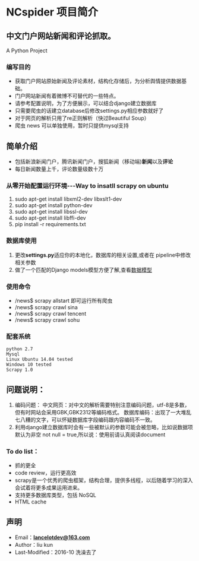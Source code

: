 ﻿# NCspider  项目简介   
## 中文门户网站新闻和评论抓取。
A Python Project

### 编写目的
* 获取门户网站原始新闻及评论素材，结构化存储后，为分析舆情提供数据基础。 
* 门户网站新闻有着微博不可替代的一些特点。 
* 请参考配置说明，为了方便展示，可以结合django建立数据库
* 只需要爬虫的话建立database后修改settings.py相应参数就好了
* 对于网页的解析只用了re正则解析（快过Beautiful Soup）
* 爬虫 news 可以单独使用，暂时只提供mysql支持

## 简单介绍
* 包括新浪新闻门户，腾讯新闻门户，搜狐新闻（移动端)**新闻**以及**评论**
* 每日新闻数量上千，评论数量级数十万

### 从零开始配置运行环境---Way to insatll scrapy on ubuntu 
  1. sudo apt-get install libxml2-dev libxslt1-dev
  2. sudo apt-get install python-dev
  3. sudo apt-get install libssl-dev 
  4. sudo apt-get install libffi-dev
  5. pip install -r requirements.txt

### 数据库使用
  1. 更改**settings.py**适应你的本地化，数据库的相关设置,或者在 pipeline中修改相关参数
  2. 做了一个匹配的Django models模型方便了解,查看[数据模型](https://github.com/build2last/NCspider/blob/master/pubopin/news_opin/models.py)

### 使用命令
  * /news$ scrapy allstart   即可运行所有爬虫
  * /news$ scrapy crawl sina
  * /news$ scrapy crawl tencent
  * /news$ scrapy crawl sohu

### 配套系统
    python 2.7
    Mysql 
    Linux Ubuntu 14.04 tested
    Windows 10 tested
    Scrapy 1.0

## 问题说明：
1. 编码问题：
中文网页：对中文的解析需要特别注意编码问题，utf-8是多数，但有时网站会采用GBK,GBK2312等编码格式。
数据库编码：出现了一大堆乱七八糟的文字，可以怀疑数据库字段编码跟内容编码不一致。
2. 利用django建立数据库时会有一些被默认的参数可能会被忽略，比如说数据项默认为非空 not null = true,所以说：使用前请认真阅读document

### To do list：
* 抓的更全
* code review，运行更高效
* scrapy是一个优秀的爬虫框架，结构合理，提供多线程，以后随着学习的深入会试着将更多成果运用进来。
* 支持更多数据库类型，包括 NoSQL
 * HTML cache

## 声明
* Email：**lancelotdev@163.com**
* Author：liu kun
* Last-Modified：2016-10 洗澡去了



[python]:https://www.python.org/
[scrapy]:http://scrapy.org/
